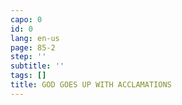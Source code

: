 ```yaml
---
capo: 0
id: 0
lang: en-us
page: 85-2
step: ''
subtitle: ''
tags: []
title: GOD GOES UP WITH ACCLAMATIONS
---
```

